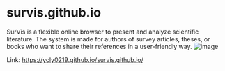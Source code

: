 # survis.github.io
SurVis is a flexible online browser to present and analyze scientific literature. The system is made for authors of survey articles, theses, or books who want to share their references in a user-friendly way.
![image](https://github.com/ycly0219/survis.github.io/assets/119455057/676e4123-d0b1-4181-9209-66c36a0d2c48)

Link: https://ycly0219.github.io/survis.github.io/
